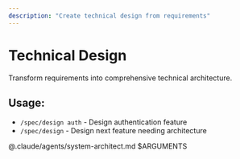 ```yaml
---
description: "Create technical design from requirements"
---
```


# Technical Design

Transform requirements into comprehensive technical architecture.

## Usage:
- `/spec/design auth` - Design authentication feature
- `/spec/design` - Design next feature needing architecture

@.claude/agents/system-architect.md $ARGUMENTS
